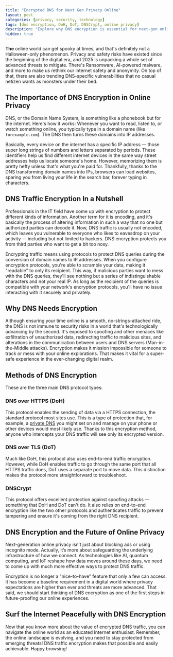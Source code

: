 ```yaml
---
title: "Encrypted DNS for Next Gen Privacy Online"
layout: post
categories: [privacy, security, technology]
tags: [dns encryption, DoH, DoT, DNSCrypt, online privacy]
description: "Explore why DNS encryption is essential for next-gen online privacy and how it shields you from today's internet threats."
hidden: true
---
```


**The** online world can get spooky at times, and that's definitely not a Halloween-only phenomenon. Privacy and safety risks have existed since the beginning of the digital era, and 2025 is unpacking a whole set of advanced threats to mitigate. There's Ransomware, AI-powered malware, and more to make us rethink our internet safety and anonymity. On top of that, there are also trending DNS-specific vulnerabilities that no casual netizen wants as monsters under their bed.

## The Importance of DNS Encryption in Online Privacy

DNS, or the Domain Name System, is something like a phonebook but for the internet. Here's how it works: Whenever you want to read, listen to, or watch something online, you typically type in a domain name (like `forexample.com`). The DNS then turns these domains into IP addresses. 

Basically, every device on the internet has a specific IP address — those super long strings of numbers and letters separated by periods. These identifiers help us find different internet devices in the same way street addresses help us locate someone's home. However, memorizing them is pretty hefty unless that's what you're paid for. Thankfully, thanks to the DNS transforming domain names into IPs, browsers can load websites, sparing you from living your life in the search bar, forever typing in characters.

## DNS Traffic Encryption In a Nutshell

Professionals in the IT field have come up with encryption to protect different kinds of information. Another term for it is encoding, and it's basically the process of altering information in such a way that no one but authorized parties can decode it. Now, DNS traffic is usually not encoded, which leaves you vulnerable to everyone who likes to eavesdrop on your activity — including but not limited to hackers. DNS encryption protects you from third parties who want to get a bit too nosy. 

Encrypting traffic means using protocols to protect DNS queries during the conversion of domain names to IP addresses. When you configure encryption protocols, you're able to scramble your data, making it "readable" to only its recipient. This way, if malicious parties want to mess with the DNS queries, they'll see nothing but a series of indistinguishable characters and not your real IP. As long as the recipient of the queries is compatible with your network's encryption protocols, you'll have no issue interacting with it securely and privately.

## Why DNS Needs Encryption

Although ensuring your time online is a smooth, no-strings-attached ride, the DNS is not immune to security risks in a world that's technologically advancing by the second. It's exposed to spoofing and other menaces like exfiltration of unauthorized data, redirecting traffic to malicious sites, and alterations in the communication between users and DNS servers (Man-in-the-Middle attacks). Encryption makes it mission impossible for someone to track or mess with your online explorations. That makes it vital for a super-safe experience in the ever-changing digital realm. 

## Methods of DNS Encryption

These are the three main DNS protocol types:

### DNS over HTTPS (DoH)

This protocol enables the sending of data via a HTTPS connection, the standard protocol most sites use. This is a type of protection that, for example, a [private DNS](https://cometvpn.com/) you might set on and manage on your phone or other devices would most likely use. Thanks to this encryption method, anyone who intercepts your DNS traffic will see only its encrypted version.

### DNS over TLS (DoT)

Much like DoH, this protocol also uses end-to-end traffic encryption. However, while DoH enables traffic to go through the same port that all HTTPS traffic does, DoT uses a separate port to move data. This distinction makes the protocol more straightforward to troubleshoot.

### DNSCrypt

This protocol offers excellent protection against spoofing attacks — something that DoH and DoT can't do. It also relies on end-to-end encryption like the two other protocols and authenticates traffic to prevent tampering and ensure it's coming from the right DNS recipient.

## DNS Encryption and the Future of Online Privacy

Next-generation online privacy isn’t just about blocking ads or using incognito mode. Actually, it’s more about safeguarding the underlying infrastructure of how we connect. As technologies like AI, quantum computing, and IoT reshape how data moves around these days, we need to come up with much more effective ways to protect DNS traffic.

Encryption is no longer a "nice-to-have" feature that only a few can access. It has become a baseline requirement in a digital world where privacy expectations are higher than ever and threats are more advanced. That said, we should start thinking of DNS encryption as one of the first steps in future-proofing our online experiences.

## Surf the Internet Peacefully with DNS Encryption

Now that you know more about the value of encrypted DNS traffic, you can navigate the online world as an educated Internet enthusiast. Remember, the online landscape is evolving, and you need to stay protected from emerging threats! DNS traffic encryption makes that possible and easily achievable. Happy browsing!

